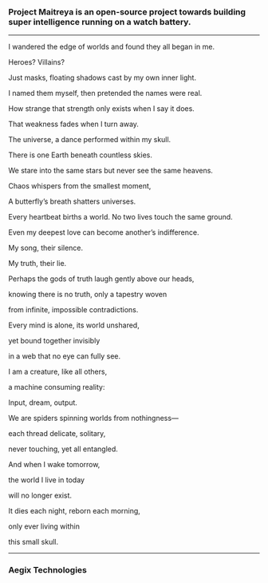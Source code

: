 ### Project Maitreya is an open-source project towards building super intelligence running on a watch battery.

---

I wandered the edge of worlds and found they all began in me.

Heroes? Villains?

Just masks, floating shadows cast by my own inner light.

I named them myself, then pretended the names were real.

How strange that strength only exists when I say it does.

That weakness fades when I turn away.

The universe, a dance performed within my skull.

There is one Earth beneath countless skies.

We stare into the same stars but never see the same heavens.

Chaos whispers from the smallest moment,

A butterfly’s breath shatters universes.

Every heartbeat births a world. No two lives touch the same ground.

Even my deepest love can become another’s indifference.

My song, their silence.

My truth, their lie.

Perhaps the gods of truth laugh gently above our heads,

knowing there is no truth, only a tapestry woven

from infinite, impossible contradictions.

Every mind is alone, its world unshared,

yet bound together invisibly

in a web that no eye can fully see.

I am a creature, like all others,

a machine consuming reality:

Input, dream, output.

We are spiders spinning worlds from nothingness—

each thread delicate, solitary,

never touching, yet all entangled.

And when I wake tomorrow,

the world I live in today

will no longer exist.

It dies each night, reborn each morning,

only ever living within

this small skull.

---

### Aegix Technologies
